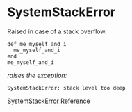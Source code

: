 # SystemStackError

Raised in case of a stack overflow.

    def me_myself_and_i
      me_myself_and_i
    end
    me_myself_and_i

*raises the exception:*

    SystemStackError: stack level too deep

[SystemStackError Reference](https://ruby-doc.org/core-2.5.0/SystemStackError.html)